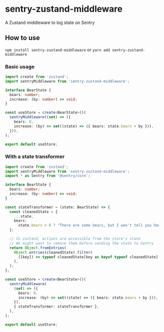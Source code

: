 # sentry-zustand-middleware

A Zustand middleware to log state on Sentry

## How to use

`npm install sentry-zustand-middleware`
or
`yarn add sentry-zustand-middleware`

### Basic usage

```ts
import create from 'zustand';
import sentryMiddleware from 'sentry-zustand-middleware';

interface BearState {
  bears: number;
  increase: (by: number) => void;
}

const useStore = create<BearState>()(
  sentryMiddleware((set) => ({
    bears: 0,
    increase: (by) => set((state) => ({ bears: state.bears + by })),
  })),
);

export default useStore;
```

### With a state transformer

```ts
import create from 'zustand';
import sentryMiddleware from 'sentry-zustand-middleware';
import * as Sentry from '@sentry/core';

interface BearState {
  bears: number;
  increase: (by: number) => void;
}

const stateTransformer = (state: BearState) => {
  const cleanedState = {
    ...state,
    bears:
      state.bears > 0 ? "There are some bears, but I won't tell you how many!" : 'No bears here',
  };

  // In zustand, actions are accessible from the store's state
  // We might want to remove them before sending the state to Sentry
  return Object.fromEntries(
    Object.entries(cleanedState).filter(
      ([key]) => typeof cleanedState[key as keyof typeof cleanedState] !== 'function',
    ),
  );
};

const useStore = create<BearState>()(
  sentryMiddleware(
    (set) => ({
      bears: 0,
      increase: (by) => set((state) => ({ bears: state.bears + by })),
    }),
    { stateTransformer: stateTransformer },
  ),
);

export default useStore;
```
